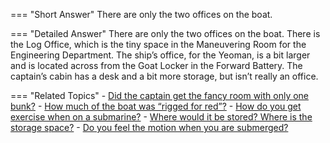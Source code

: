 
=== "Short Answer"
    There are only the two offices on the boat.

=== "Detailed Answer"
    There are only the two offices on the boat.  There is the Log Office, which is the tiny space in the Maneuvering Room for the Engineering Department.  The ship’s office, for the Yeoman, is a bit larger and is located across from the Goat Locker in the Forward Battery.  The captain’s cabin has a desk and a bit more storage, but isn’t really an office.

=== "Related Topics"
    - [Did the captain get the fancy room with only one bunk?](../FAQs/did-the-captain-get-the-fancy-room-with-only-one-bunk.md)
    - [How much of the boat was “rigged for red”?](../FAQs/how-much-of-the-boat-was-rigged-for-red.md)
    - [How do you get exercise when on a submarine?](../FAQs/how-do-you-get-exercise-when-on-a-submarine.md)
    - [Where would it be stored?  Where is the storage space?](../FAQs/where-would-it-be-stored-where-is-the-storage-space.md)
    - [Do you feel the motion when you are submerged?](../FAQs/do-you-feel-the-motion-when-you-are-submerged.md)

